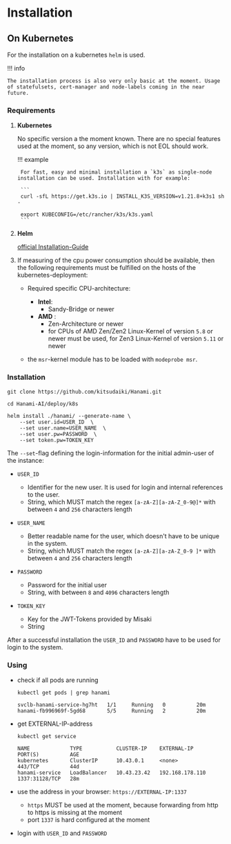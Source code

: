 # Installation

## On Kubernetes

For the installation on a kubernetes `helm` is used. 

!!! info

    The installation process is also very only basic at the moment. Usage of statefulsets, cert-manager and node-labels coming in the near future.

### Requirements

1. **Kubernetes**

    No specific version a the moment known. There are no special features used at the moment, so any version, which is not EOL should work.

    !!! example

        For fast, easy and minimal installation a `k3s` as single-node installation can be used. Installation with for example:

        ```
        curl -sfL https://get.k3s.io | INSTALL_K3S_VERSION=v1.21.8+k3s1 sh -

        export KUBECONFIG=/etc/rancher/k3s/k3s.yaml
        ```

2. **Helm**

    [official Installation-Guide](https://helm.sh/docs/intro/install/)

3. If measuring of the cpu power consumption should be available, then the following requirements must be fulfilled on the hosts of the kubernetes-deployment:

    - Required specific CPU-architecture:
        - **Intel**: 
            - Sandy-Bridge or newer
        - **AMD** : 
            - Zen-Architecture or newer
            - for CPUs of AMD Zen/Zen2 Linux-Kernel of version `5.8` or newer must be used, for Zen3 Linux-Kernel of version `5.11` or newer

    - the `msr`-kernel module has to be loaded with `modeprobe msr`.

### Installation

```
git clone https://github.com/kitsudaiki/Hanami.git

cd Hanami-AI/deploy/k8s

helm install ./hanami/ --generate-name \
    --set user.id=USER_ID  \
    --set user.name=USER_NAME  \
    --set user.pw=PASSWORD  \
    --set token.pw=TOKEN_KEY
```

The `--set`-flag defining the login-information for the initial admin-user of the instance:

- `USER_ID`
    - Identifier for the new user. It is used for login and internal references to the user.
    - String, which MUST match the regex `[a-zA-Z][a-zA-Z_0-9@]*` with between `4` and `256` characters length

- `USER_NAME`
    - Better readable name for the user, which doesn't have to be unique in the system.
    - String, which MUST match the regex `[a-zA-Z][a-zA-Z_0-9 ]*` with between `4` and `256` characters length

- `PASSWORD`
    - Password for the initial user
    - String, with between `8` and `4096` characters length

- `TOKEN_KEY`
    - Key for the JWT-Tokens provided by Misaki
    - String

After a successful installation the `USER_ID` and `PASSWORD` have to be used for login to the system.

### Using

- check if all pods are running

    ```
    kubectl get pods | grep hanami

    svclb-hanami-service-hg7ht   1/1     Running   0          20m
    hanami-fb996969f-5gd68       5/5     Running   2          20m
    ```

- get EXTERNAL-IP-address

    ```
    kubectl get service
    
    NAME             TYPE           CLUSTER-IP    EXTERNAL-IP       PORT(S)          AGE
    kubernetes       ClusterIP      10.43.0.1     <none>            443/TCP          44d
    hanami-service   LoadBalancer   10.43.23.42   192.168.178.110   1337:31128/TCP   28m
    ```

- use the address in your browser: `https://EXTERNAL-IP:1337`

    - `https` MUST be used at the moment, because forwarding from http to https is missing at the moment
    - port `1337` is hard configured at the moment

- login with `USER_ID` and `PASSWORD`

